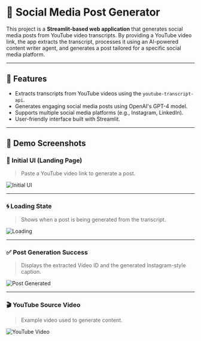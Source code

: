 # 📢 Social Media Post Generator

This project is a **Streamlit-based web application** that generates social media posts from YouTube video transcripts. By providing a YouTube video link, the app extracts the transcript, processes it using an AI-powered content writer agent, and generates a post tailored for a specific social media platform.

---

## 🚀 Features

- Extracts transcripts from YouTube videos using the `youtube-transcript-api`.
- Generates engaging social media posts using OpenAI's GPT-4 model.
- Supports multiple social media platforms (e.g., Instagram, LinkedIn).
- User-friendly interface built with Streamlit.

---
## 📸 Demo Screenshots

### 🏁 Initial UI (Landing Page)
> Paste a YouTube video link to generate a post.

![Initial UI](screenshots/Screenshot%202025-05-24%20at%203.21.19%E2%80%AFPM.png)

---

### 🌀 Loading State
> Shows when a post is being generated from the transcript.

![Loading](screenshots/Screenshot%202025-05-24%20at%203.25.04%E2%80%AFPM.png)

---

### ✅ Post Generation Success
> Displays the extracted Video ID and the generated Instagram-style caption.

![Post Generated](screenshots/Screenshot%202025-05-24%20at%203.25.27%E2%80%AFPM.png)

---

### 🎬 YouTube Source Video
> Example video used to generate content.

![YouTube Video](screenshots/Screenshot%202025-05-24%20at%203.26.01%E2%80%AFPM.png)
